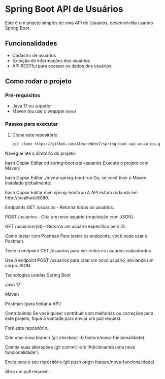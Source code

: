# Spring Boot API de Usuários

Este é um projeto simples de uma API de Usuários, desenvolvida usando Spring Boot.

## Funcionalidades

- Cadastro de usuários
- Exibição de informações dos usuários
- API RESTful para acessar os dados dos usuários

## Como rodar o projeto

### Pré-requisitos

- Java 17 ou superior
- Maven (ou use o wrapper `mvnw`)

### Passos para executar

1. Clone este repositório:
   ```bash
   git clone https://github.com/AlvaroNeto7/spring-boot-api-usuarios.git
Navegue até o diretório do projeto:

bash
Copiar
Editar
cd spring-boot-api-usuarios
Execute o projeto com Maven:

bash
Copiar
Editar
./mvnw spring-boot:run
Ou, se você tiver o Maven instalado globalmente:

bash
Copiar
Editar
mvn spring-boot:run
A API estará rodando em http://localhost:8080.

Endpoints
GET /usuarios - Retorna todos os usuários.

POST /usuarios - Cria um novo usuário (requisição com JSON).

GET /usuarios/{id} - Retorna um usuário específico pelo ID.

Como testar com Postman
Para testar os endpoints, você pode usar o Postman.

Teste o endpoint GET /usuarios para ver todos os usuários cadastrados.

Use o endpoint POST /usuarios para criar um novo usuário, enviando um corpo JSON.

Tecnologias usadas
Spring Boot

Java 17

Maven

Postman (para testar a API)

Contribuindo
Se você quiser contribuir com melhorias ou correções para este projeto, fique à vontade para enviar um pull request.

Fork este repositório.

Crie uma nova branch (git checkout -b feature/nova-funcionalidade).

Comite suas alterações (git commit -am 'Adicionando uma nova funcionalidade').

Envie para o seu repositório (git push origin feature/nova-funcionalidade).

Abra um pull request.
